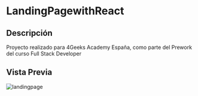 # LandingPagewithReact
## Descripción
Proyecto realizado para 4Geeks Academy España, como parte del Prework del curso Full Stack Developer

## Vista Previa
![landingpage](https://github.com/breatheco-de/exercise-landing-page-with-react/blob/master/preview.gif)



